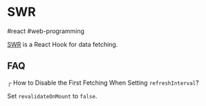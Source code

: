 # SWR

#react #web-programming

[SWR](https://swr.vercel.app/) is a React Hook for data fetching.

## FAQ

┌ How to Disable the First Fetching When Setting `refreshInterval`?

Set `revalidateOnMount` to `false`.

